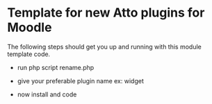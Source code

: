 # Template for new Atto plugins for Moodle

The following steps should get you up and running with
this module template code.

- run php script rename.php

- give your preferable plugin name ex: widget

- now install and code
